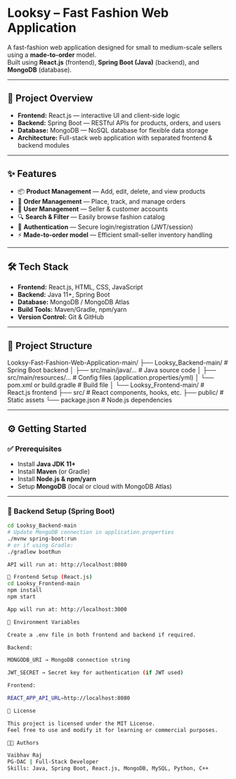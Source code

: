 # Looksy – Fast Fashion Web Application

A fast-fashion web application designed for small to medium-scale sellers using a **made-to-order** model.  
Built using **React.js** (frontend), **Spring Boot (Java)** (backend), and **MongoDB** (database).

---

## 🚀 Project Overview
- **Frontend:** React.js — interactive UI and client-side logic
- **Backend:** Spring Boot — RESTful APIs for products, orders, and users
- **Database:** MongoDB — NoSQL database for flexible data storage
- **Architecture:** Full-stack web application with separated frontend & backend modules

---

## ✨ Features
- 📦 **Product Management** — Add, edit, delete, and view products
- 🛒 **Order Management** — Place, track, and manage orders
- 👤 **User Management** — Seller & customer accounts
- 🔍 **Search & Filter** — Easily browse fashion catalog
- 🔐 **Authentication** — Secure login/registration (JWT/session)
- ⚡ **Made-to-order model** — Efficient small-seller inventory handling

---

## 🛠️ Tech Stack
- **Frontend:** React.js, HTML, CSS, JavaScript
- **Backend:** Java 11+, Spring Boot
- **Database:** MongoDB / MongoDB Atlas
- **Build Tools:** Maven/Gradle, npm/yarn
- **Version Control:** Git & GitHub

---
## 📂 Project Structure

Looksy-Fast-Fashion-Web-Application-main/
├── Looksy_Backend-main/ # Spring Boot backend
│ ├── src/main/java/... # Java source code
│ ├── src/main/resources/... # Config files (application.properties/yml)
│ └── pom.xml or build.gradle # Build file
│
└── Looksy_Frontend-main/ # React.js frontend
├── src/ # React components, hooks, etc.
├── public/ # Static assets
└── package.json # Node.js dependencies

---

## ⚙️ Getting Started

### ✅ Prerequisites
- Install **Java JDK 11+**
- Install **Maven** (or Gradle)
- Install **Node.js & npm/yarn**
- Setup **MongoDB** (local or cloud with MongoDB Atlas)

---

### 🔹 Backend Setup (Spring Boot)
```bash
cd Looksy_Backend-main
# Update MongoDB connection in application.properties
./mvnw spring-boot:run
# or if using Gradle:
./gradlew bootRun

API will run at: http://localhost:8080

🔹 Frontend Setup (React.js)
cd Looksy_Frontend-main
npm install
npm start

App will run at: http://localhost:3000

🔑 Environment Variables

Create a .env file in both frontend and backend if required.

Backend:

MONGODB_URI → MongoDB connection string

JWT_SECRET → Secret key for authentication (if JWT used)

Frontend:

REACT_APP_API_URL=http://localhost:8080

📜 License

This project is licensed under the MIT License.
Feel free to use and modify it for learning or commercial purposes.

👨‍💻 Authors

Vaibhav Raj
PG-DAC | Full-Stack Developer
Skills: Java, Spring Boot, React.js, MongoDB, MySQL, Python, C++

